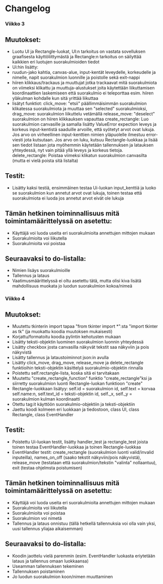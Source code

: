 # Changelog

### Viikko 3

## Muutokset:

- Luotu UI ja Rectangle-luokat, UI:n tarkoitus on vastata sovelluksen graafisesta käyttöliittymästä ja Rectangle:n tarkoitus on säilyttää kaikkien eri luotujen suorakulmioiden tiedot
- Ui:hin lisätty:
- ruudun-jako kahtia, canvas-alue, input-kentät leveydelle, korkeudelle ja nimelle, napit suorakulmion luonnille ja poistolle sekä exit-nappi
- hiiren klikkaus/trackaus ja muuttujat jotka trackaavat mitä suorakulmiota on viimeksi klikattu ja muuttuja-alustukset joita käytettään
   liikuttamisen koordinaattien laskemiseen että suorakulmio ei teleporttaa esim. hiiren yläkulman kohdalle kun sitä yrittää liikuttaa
- lisätyt funktiot:
 click_move: "etsii" päällimmäisimmän suorakulmion klikatessa suorakulmiota ja muuttaa sen "selected" suorakulmioksi,
 drag_move: suorakulmion liikuttelu vetämällä
 release_move: "deselect" suorakulmion on hiiren klikkauksen vapauttaa
 create_rectangle: Luo suorakulmion canvasille ja samalla lisätty ValueError expection leveys ja korkeus input-kentistä saaduille arvoille, että syötetyt
 arvot ovat lukuja. Jos arvo on virheellinen input-kenttien nimien yläpuolelle ilmestuu error-viesti jota kutsutaan. Jos arvo on luku, kutsuu Rectangle-luokkaa 
 ja lisää sen tiedot listaan jota myöhemmin käytetään tallennuksen ja latauksen yhteydessä, nyt vain pitää yllä leveys ja korkeus tietoja. 
 delete_rectangle: Poistaa viimeksi klikatun suorakulmion canvasilta (mutta ei vielä poista sitä listalta)

## Testit:
- Lisätty kaksi testiä, ensimmäinen testaa Ui-luokan input_kenttiä ja luoko se suorakulmion kun annetut arvot ovat lukuja,
  toinen testaa että suorakulmiota ei luoda jos annetut arvot eivät ole lukuja

## Tämän hetkinen toiminnallisuus mitä toimintamäärittelyssä on asetettu:

- Käyttäjä voi luoda useita eri suorakulmioita annettujen mittojen mukaan
- Suorakulmioita voi liikutella
- Suorakulmioita voi poistaa

## Seuraavaksi to do-listalla:

- Nimien lisäys suorakulmioille
- Tallennus ja lataus
- Vaatimusmäärittelyssä ei oltu asetettu tätä, mutta olisi kiva lisätä mahdollisuus muokata jo luodun suorakulmion kokoa/nimeä

### Viikko 4

## Muutokset:

- Muutettu tkinterin import tapaa "from tkinter import *":sta  "import tkinter as tk" (ja muokattu koodia muutoksen mukaisesti)
- Korjattu/formatoitu koodia pylintin kehotusten mukaan 
- Lisätty teksti-objektin luominen suorakulmion luonnin yhteydessä
- Lisätty checkbox josta canvasilla näkyvät tekstit saa näkyviin ja pois näkyvistä
- Lisätty tallennus ja lataustoiminnot json:in avulla
- Lisätty click_move, drag_move, release_move ja delete_rectangle funktioihin teksti-objektin käsittelyä suorakulmio-objektin rinnalla
- Poistettu self.rectangle-lista, koska sitä ei tarvitakaan
- Muutettu "create_rectangle_function" funktio "create_rectangle"ksi ja siirretty suorakulmion luonti Rectangle-luokan funktioon "create"
- Rectangle-luokkaan lisätyy: self.id = suorakulmion id, self.text = korvaa self.name:n, self.text_id = teksti-objektin id, self._x, self._y = suorakulmion kulman koordinaatti
- Otettu tag:it käyttöön suorakulmio-objektiin ja teksti-objektiin  
- Jaettu koodi kolmeen eri luokkaan ja tiedostoon, class UI, class Rectangle, class EventHandler

## Testit:
- Poistettu Ui-luokan testit, lisätty handler_test ja rectangle_test joista toinen testaa EventHandler-luokkaa ja toinen Rectangle-luokkaa
- EventHandler testit: create_rectangle (suorakulmion luonti valid/invalid inputeilla), names_on_off (saako tekstit näkyviin/pois näkyvistä),
 release_move (testataan että suorakulmion/tekstin "valinta" nollaantuu), exit (testaa ohjelmsta poistumisen)

## Tämän hetkinen toiminnallisuus mitä toimintamäärittelyssä on asetettu:

- Käyttäjä voi luoda useita eri suorakulmioita annettujen mittojen mukaan
- Suorakulmioita voi liikutella
- Suorakulmioita voi poistaa
- Suorakulmion voi nimetä
- Tallennus ja lataus onnistuu (tällä hetkellä tallennuksia voi olla vain yksi, uusi tallennus yliajaa aikaisemman)

## Seuraavaksi to do-listalla:
- Koodin jaottelu vielä paremmin (esim. EventHandler luokasta eriytetään lataus ja tallennus omaan luokkaansa)
- Useamman tallennuksen tekeminen
- Tallennuksen poistaminen
- Jo luodun suorakulmion koon/nimen muuttaminen

